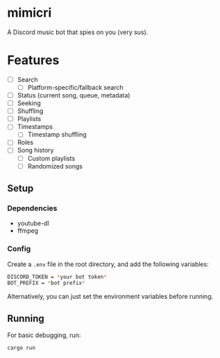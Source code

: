 # mimicri
A Discord music bot that spies on you (very sus).

# Features
- [ ] Search
  - [ ] Platform-specific/fallback search
- [ ] Status (current song, queue, metadata)
- [ ] Seeking
- [ ] Shuffling
- [ ] Playlists
- [ ] Timestamps
  - [ ] Timestamp shuffling
- [ ] Roles
- [ ] Song history
  - [ ] Custom playlists
  - [ ] Randomized songs

## Setup

### Dependencies
 - youtube-dl
 - ffmpeg

### Config
Create a `.env` file in the root directory, and add the following variables:
```sh
DISCORD_TOKEN = *your bot token*
BOT_PREFIX = *bot prefix*
```

Alternatively, you can just set the environment variables before running.

## Running
For basic debugging, run:
```sh
cargo run
```

